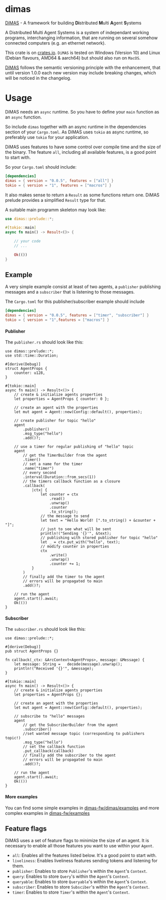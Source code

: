 # dimas

[DiMAS](https://github.com/dimas-fw/dimas/dimas) - A framework for building **Di**stributed **M**ulti **A**gent **S**ystems

A Distributed Multi Agent Systems is a system of independant working programs, interchanging information,
that are running on several somehow connected computers (e.g. an ethernet network).

This crate is on [crates.io](https://crates.io/crates/dimas).
`DiMAS` is tested on Windows (Version 10) and Linux (Debian flavours, AMD64 & aarch64) but should also run on `MacOS`.

[DiMAS](https://github.com/dimas-fw/dimas/tree/main/dimas) follows the semantic versioning principle with the enhancement,
that until version 1.0.0 each new version may include breaking changes, which will be noticed in the changelog.

# Usage

DiMAS needs an `async` runtime. So you have to define your `main` function as an `async` function.

So include `dimas` together with an async runtime in the dependencies section of your `Cargo.toml`.
As DiMAS uses `tokio` as async runtime, so preferably use `tokio` for your application.

DiMAS uses features to have some control over compile time and the size of the binary. 
The feature `all`, including all available features, is a good point to start with.

So your `Cargo.toml` should include:

```toml
[dependencies]
dimas = { version = "0.0.5", features = ["all"] }
tokio = { version = "1", features = ["macros"] }
```

It also makes sense to return a `Result` as some functions return one. DiMAS prelude provides a simplified `Result` type for that.

A suitable main programm skeleton may look like:

```rust
use dimas::prelude::*;

#[tokio::main]
async fn main() -> Result<()> {

	// your code
	// ...

	Ok(())
}
```

## Example

A very simple example consist at least of two agents, a `publisher` publishing messages 
and a `subscriber` that is listening to those messages.

The `Cargo.toml` for this publisher/subscriber example should include

```toml
[dependencies]
dimas = { version = "0.0.5", features = ["timer", "subscriber"] }
tokio = { version = "1",features = ["macros"] }
```

#### Publisher

The `publisher.rs` should look like this:

```rust,no_run
use dimas::prelude::*;
use std::time::Duration;

#[derive(Debug)]
struct AgentProps {
	counter: u128,
}

#[tokio::main]
async fn main() -> Result<()> {
	// create & initialize agents properties
	let properties = AgentProps { counter: 0 };

	// create an agent with the properties
	let mut agent = Agent::new(Config::default(), properties);

	// create publisher for topic "hello"
	agent
		.publisher()
		.msg_type("hello")
		.add()?;

	// use a timer for regular publishing of "hello" topic
	agent
		// get the TimerBuilder from the agent
		.timer()
		// set a name for the timer
		.name("timer")
		// every second
		.interval(Duration::from_secs(1))
		// the timers callback function as a closure
		.callback(
			|ctx| {
				let counter = ctx
					.read()
					.unwrap()
					.counter
					.to_string();
				// the message to send
				let text = "Hello World! [".to_string() + &counter + "]";
				// just to see what will be sent
				println!("Sending '{}'", &text);
				// publishing with stored publisher for topic "hello"
				let _ = ctx.put_with("hello", text);
				// modify counter in properties
				ctx
					.write()
					.unwrap()
					.counter += 1;
			}
		)
		// finally add the timer to the agent
		// errors will be propagated to main
		.add()?;

	// run the agent
	agent.start().await;
	Ok(())
}
```

#### Subscriber

The `subscriber.rs` should look like this:

```rust,no_run
use dimas::prelude::*;

#[derive(Debug)]
pub struct AgentProps {}

fn callback(_ctx: &ArcContext<AgentProps>, message: &Message) {
	let message: String =	decode(message).unwrap();
	println!("Received '{}'", &message);
}

#[tokio::main]
async fn main() -> Result<()> {
	// create & initialize agents properties
	let properties = AgentProps {};

	// create an agent with the properties
	let mut agent = Agent::new(Config::default(), properties);

	// subscribe to "hello" messages
	agent
		// get the SubscriberBuilder from the agent
		.subscriber()
    	//set wanted message topic (corresponding to publishers topic!)
		.msg_type("hello")
    	// set the callback function
		.put_callback(callback)
    	// finally add the subscriber to the agent
    	// errors will be propagated to main
		.add()?;

	// run the agent
	agent.start().await;
	Ok(())
}
```

#### More examples
You can find some simple examples in [dimas-fw/dimas/examples](https://github.com/dimas-fw/dimas/blob/main/examples/README.md)
and more complex examples in [dimas-fw/examples](https://github.com/dimas-fw/examples/blob/main/README.md)

## Feature flags

DiMAS uses a set of feature flags to minimize the size of an agent. 
It is necessary to enable all those features you want to use within your `Agent`.

- `all`: Enables all the features listed below. It's a good point to start with.
- `liveliness`: Enables liveliness features sending tokens and listening for them.
- `publisher`: Enables to store `Publisher`'s within the `Agent`'s `Context`.
- `query`: Enables to store `Query`'s within the `Agent`'s `Context`.
- `queryable`: Enables to store `Queryable`'s within the `Agent`'s `Context`.
- `subscriber`: Enables to store `Subsciber`'s within the `Agent`'s `Context`.
- `timer`: Enables to store `Timer`'s within the `Agent`'s `Context`.
